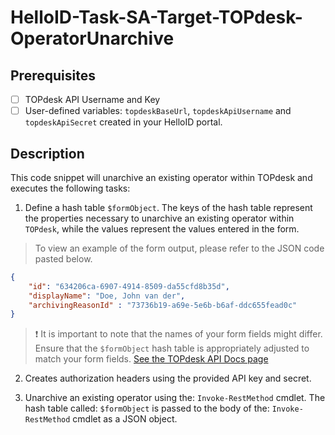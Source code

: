 # HelloID-Task-SA-Target-TOPdesk-OperatorUnarchive

## Prerequisites

- [ ] TOPdesk API Username and Key
- [ ] User-defined variables: `topdeskBaseUrl`, `topdeskApiUsername` and `topdeskApiSecret` created in your HelloID portal.

## Description

This code snippet will unarchive an existing operator within TOPdesk and executes the following tasks:

1. Define a hash table `$formObject`. The keys of the hash table represent the properties necessary to unarchive an existing operator within `TOPdesk`, while the values represent the values entered in the form.

> To view an example of the form output, please refer to the JSON code pasted below.

```json
{
    "id": "634206ca-6907-4914-8509-da55cfd8b35d",
    "displayName": "Doe, John van der",
    "archivingReasonId" : "73736b19-a69e-5e6b-b6af-ddc655fead0c"
}
```

> :exclamation: It is important to note that the names of your form fields might differ. Ensure that the `$formObject` hash table is appropriately adjusted to match your form fields.
> [See the TOPdesk API Docs page](https://developers.topdesk.com/explorer/?page=supporting-files#/Operators/patchUnarchiveOperator)

2. Creates authorization headers using the provided API key and secret.

3. Unarchive an existing operator using the: `Invoke-RestMethod` cmdlet. The hash table called: `$formObject` is passed to the body of the: `Invoke-RestMethod` cmdlet as a JSON object.